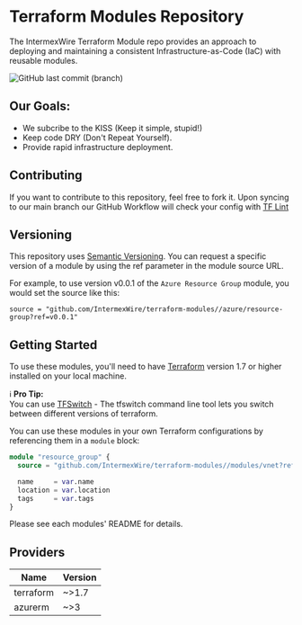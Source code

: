 # Terraform Modules Repository

The IntermexWire Terraform Module repo provides an approach to deploying and maintaining a consistent Infrastructure-as-Code (IaC) with reusable modules.

![GitHub last commit (branch)](https://img.shields.io/github/last-commit/:IntermexWire/:terraform-modules/:tree/main)


## Our Goals:
* We subcribe to the KISS (Keep it simple, stupid!) 
* Keep code DRY (Don't Repeat Yourself).
* Provide rapid infrastructure deployment.

## Contributing
If you want to contribute to this repository, feel free to fork it. Upon syncing to our main branch our GitHub Workflow will check your config with [TF Lint](https://github.com/terraform-linters/tflint)

## Versioning
This repository uses [Semantic Versioning](https://semver.org/). You can request a specific version of a module by using the ref parameter in the module source URL.

For example, to use version v0.0.1 of the `Azure Resource Group` module, you would set the source like this:

`source = "github.com/IntermexWire/terraform-modules//azure/resource-group?ref=v0.0.1"`

## Getting Started

To use these modules, you'll need to have [Terraform](https://github.com/hashicorp/terraform/releases) version 1.7 or higher installed on your local machine.

:information_source: **Pro Tip:**  
You can use [TFSwitch](https://tfswitch.warrensbox.com/Installation/) - The tfswitch command line tool lets you switch between different versions of terraform.


You can use these modules in your own Terraform configurations by referencing them in a `module` block:

```terraform
module "resource_group" {
  source = "github.com/IntermexWire/terraform-modules//modules/vnet?ref=v0.0.1"

  name     = var.name
  location = var.location
  tags     = var.tags
}
```

Please see each modules' README for details.

## Providers
|Name|Version|
|--|--|
| terraform | ~>1.7 |
| azurerm | ~>3 |